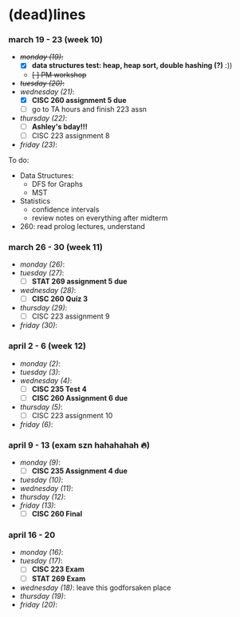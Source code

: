 # (dead)lines 

### march 19 - 23 (week 10)
- ~~_monday (19)_:~~
  - [x] **data structures test: heap, heap sort, double hashing (?)** :))
  - ~~[ ] PM workshop~~
- ~~_tuesday (20)_:~~ 
- _wednesday (21)_:
  - [x] **CISC 260 assignment 5 due**
  - [ ] go to TA hours and finish 223 assn
- _thursday (22)_: 
  - [ ] **Ashley's bday!!!**
  - [ ] CISC 223 assignment 8
- _friday (23)_: 

To do: 
- Data Structures: 
  - DFS for Graphs
  - MST 
- Statistics
  - confidence intervals
  - review notes on everything after midterm
- 260: read prolog lectures, understand 

### march 26 - 30 (week 11)
- _monday (26)_: 
- _tuesday (27)_: 
  - [ ] **STAT 269 assignment 5 due** 
- _wednesday (28)_: 
  - [ ] **CISC 260 Quiz 3**
- _thursday (29)_: 
  - [ ] CISC 223 assignment 9
- _friday (30)_: 

### april 2 - 6 (week 12)
- _monday (2)_: 
- _tuesday (3)_: 
- _wednesday (4)_:
  - [ ] **CISC 235 Test 4**
  - [ ] **CISC 260 Assignment 6 due**
- _thursday (5)_: 
  - [ ] CISC 223 assignment 10
- _friday (6)_: 

### april 9 - 13 (exam szn hahahahah 🔥)
- _monday (9)_: 
  - [ ] **CISC 235 Assignment 4 due**
- _tuesday (10)_: 
- _wednesday (11)_: 
- _thursday (12)_: 
- _friday (13)_:
  - [ ] **CISC 260 Final**
 
### april 16 - 20
- _monday (16)_: 
- _tuesday (17)_: 
  - [ ] **CISC 223 Exam**
  - [ ] **STAT 269 Exam**
- _wednesday (18)_: leave this godforsaken place
- _thursday (19)_: 
- _friday (20)_: 
